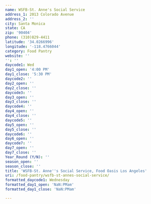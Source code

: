 ```yaml
---
name: WSFB-St. Anne's Social Service
address_1: 2013 Colorado Avenue
address_2: ''
city: Santa Monica
state: CA
zip: '90404'
phone: (310)829-4411
latitude: '34.0266996'
longitude: '-118.4766044'
category: Food Pantry
website: ''
'': ''
daycode1: Wed
day1_open: '4:00 PM'
day1_close: '5:30 PM'
daycode2: ''
day2_open: ''
day2_close: ''
daycode3: ''
day3_open: ''
day3_close: ''
daycode4: ''
day4_open: ''
day4_close: ''
daycode5: ''
day5_open: ''
day5_close: ''
daycode6: ''
day6_open: ''
daycode7: ''
day7_open: ''
day7_close: ''
Year_Round (Y/N): ''
season_open: ''
season_close: ''
title: 'WSFB-St. Anne''s Social Service, Food Oasis Los Angeles'
uri: /food-pantry/wsfb-st-annes-social-service/
formatted_daycode1: Wednesday
formatted_day1_open: 'NaN:PMam'
formatted_day1_close: 'NaN:PMam'

---
```

